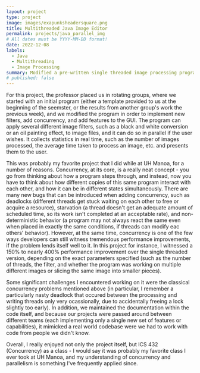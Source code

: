 ```yaml
---
layout: project
type: project
image: images/exapunksheadersquare.png
title: Multithreaded Java Image Editor
permalink: projects/java_parallel_img
# All dates must be YYYY-MM-DD format!
date: 2022-12-08
labels:
  - Java
  - Multithreading
  - Image Processing
summary: Modified a pre-written single threaded image processing program in Java, learning about concurrency and gaining substantial performance improvements over the initial template.
# published: false
---
```


For this project, the professor placed us in rotating groups, where we started with an initial program (either a template provided to us at the beginning of the seemster, or the results from another group's work the previous week), and we modified the program in order to implement new filters, add concurrency, and add features to the GUI. The program can apply several different image filters, such as a black and white conversion or an oil painting effect, to image files, and it can do so in parallel if the user wishes. It collects statistics in real time, such as the number of images processed, the average time taken to process an image, etc. and presents them to the user.

This was probably my favorite project that I did while at UH Manoa, for a number of reasons. Concurrency, at its core, is a really neat concept - you go from thinking about how a program steps through, and instead, now you have to think about how different copies of this same program interact with each other, and how it can be in different states simultaneously. There are many new bugs that can be introduced when adding concurrency, such as deadlocks (different threads get stuck waiting on each other to free or acquire a resource), starvation (a thread doesn't get an adequate amount of scheduled time, so its work isn't completed at an acceptable rate), and non-deterministic behavior (a program may not always react the same even when placed in exactly the same conditions, if threads can modify eac others' behavior). However, at the same time, concurrency is one of the few ways developers can still witness tremendous performance improvements, if the problem lends itself well to it. In this project for instance, I witnessed a 150% to nearly 400% performance improvement over the single threaded version, depending on the exact parameters specified (such as the number of threads, the filter, and whether the program was working on multiple different images or slicing the same image into smaller pieces).

Some significant challenges I encountered working on it were the classical concurrency problems mentioned above (in particular, I remember a particularly nasty deadlock that occured between the processing and writing threads only very ocassionally, due to accidentally freeing a lock slightly too early). In addition, we maintained the documentation within the code itself, and because our projects were passed around between different teams (each implementing only a single new set of features or capabilities), it mimicked a real world codebase were we had to work with code from people we didn't know.

Overall, I really enjoyed not only the project itself, but ICS 432 (Concurrency) as a class - I would say it was probably my favorite class I ever took at UH Manoa, and my understanding of concurrency and parallelism is something I've frequently applied since.
